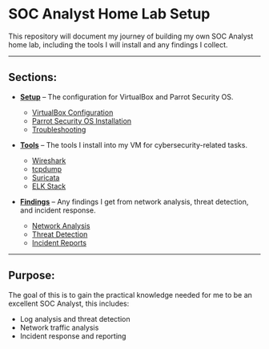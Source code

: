 # SOC Analyst Home Lab Setup  
This repository will document my journey of building my own SOC Analyst home lab, including the tools I will install and any findings I collect.  

---

## Sections:  

- **[Setup](Setup)** – The configuration for VirtualBox and Parrot Security OS.  
  - [VirtualBox Configuration](Setup/VirtualBox-Config.md)  
  - [Parrot Security OS Installation](Setup/Parrot-OS-Install.md)  
  - [Troubleshooting](Setup/Troubleshooting.md)  

- **[Tools](Tools)** – The tools I install into my VM for cybersecurity-related tasks.  
  - [Wireshark](Tools/Wireshark.md)  
  - [tcpdump](Tools/tcpdump.md)  
  - [Suricata](Tools/Suricata.md)  
  - [ELK Stack](Tools/ELK-Stack.md)  

- **[Findings](Findings)** – Any findings I get from network analysis, threat detection, and incident response.  
  - [Network Analysis](Findings/Network-Analysis.md)  
  - [Threat Detection](Findings/Threat-Detection.md)  
  - [Incident Reports](Findings/Incident-Reports)  

---

## Purpose:  
The goal of this is to gain the practical knowledge needed for me to be an excellent SOC Analyst, this includes:  
- Log analysis and threat detection  
- Network traffic analysis  
- Incident response and reporting  
